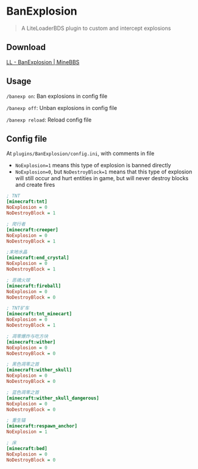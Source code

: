# BanExplosion

> A LiteLoaderBDS plugin to custom and intercept explosions

## Download

[LL - BanExplosion | MineBBS](https://www.minebbs.com/resources/banexplosion.2798/)



## Usage

`/banexp on`:   Ban explosions in config file

`/banexp off`:  Unban explosions in config file

`/banexp reload`:  Reload config file



## Config file

At `plugins/BanExplosion/config.ini`, with comments in file

- `NoExplosion=1` means this type of explosion is banned directly
- `NoExplosion=0`, but `NoDestroyBlock=1` means that this type of explosion will still occur and hurt entities in game, but will never destroy blocks and create fires

```ini
; TNT
[minecraft:tnt]
NoExplosion = 0
NoDestroyBlock = 1

; 爬行者
[minecraft:creeper]
NoExplosion = 0
NoDestroyBlock = 1

;末地水晶
[minecraft:end_crystal]
NoExplosion = 0
NoDestroyBlock = 1

; 恶魂火球
[minecraft:fireball]
NoExplosion = 0
NoDestroyBlock = 0

; TNT矿车
[minecraft:tnt_minecart]
NoExplosion = 0
NoDestroyBlock = 1

; 凋零爆炸与吃方块
[minecraft:wither]
NoExplosion = 0
NoDestroyBlock = 0

; 黑色凋零之首
[minecraft:wither_skull]
NoExplosion = 0
NoDestroyBlock = 0

; 蓝色凋零之首
[minecraft:wither_skull_dangerous]
NoExplosion = 0
NoDestroyBlock = 0

; 重生锚
[minecraft:respawn_anchor]
NoExplosion = 1

; 床
[minecraft:bed]
NoExplosion = 0
NoDestroyBlock = 0
```


